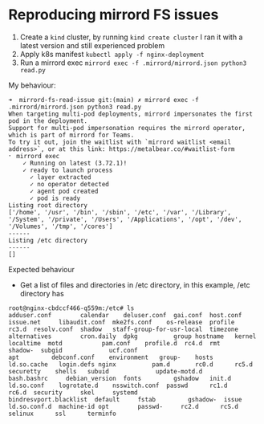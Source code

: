 # Reproducing mirrord FS issues

1. Create a `kind` cluster, by running `kind create cluster` I ran it with a latest version and still experienced problem
2. Apply k8s manifest `kubectl apply -f nginx-deployment`
3. Run a mirrord exec `mirrord exec -f .mirrord/mirrord.json python3 read.py`

My behaviour:

```
➜  mirrord-fs-read-issue git:(main) ✗ mirrord exec -f .mirrord/mirrord.json python3 read.py
When targeting multi-pod deployments, mirrord impersonates the first pod in the deployment.
Support for multi-pod impersonation requires the mirrord operator, which is part of mirrord for Teams.
To try it out, join the waitlist with `mirrord waitlist <email address>`, or at this link: https://metalbear.co/#waitlist-form
⠂ mirrord exec
    ✓ Running on latest (3.72.1)!
    ✓ ready to launch process
      ✓ layer extracted
      ✓ no operator detected
      ✓ agent pod created
      ✓ pod is ready                                                                                                                                                                                                                           Listing root directory
['/home', '/usr', '/bin', '/sbin', '/etc', '/var', '/Library', '/System', '/private', '/Users', '/Applications', '/opt', '/dev', '/Volumes', '/tmp', '/cores']
------
Listing /etc directory
------
[]
```

Expected behaviour

* Get a list of files and directories in /etc directory, in this example, /etc directory has

```
root@nginx-cbdccf466-q559m:/etc# ls
adduser.conf		calendar	deluser.conf  gai.conf	host.conf  issue.net	 libaudit.conf	mke2fs.conf    os-release  profile    rc3.d  resolv.conf  shadow   staff-group-for-usr-local  timezone
alternatives		cron.daily	dpkg	      group	hostname   kernel	 localtime	motd	       pam.conf    profile.d  rc4.d  rmt	  shadow-  subgid		      ucf.conf
apt			debconf.conf	environment   group-	hosts	   ld.so.cache	 login.defs	nginx	       pam.d	   rc0.d      rc5.d  securetty	  shells   subuid		      update-motd.d
bash.bashrc		debian_version	fonts	      gshadow	init.d	   ld.so.conf	 logrotate.d	nsswitch.conf  passwd	   rc1.d      rc6.d  security	  skel	   systemd
bindresvport.blacklist	default		fstab	      gshadow-	issue	   ld.so.conf.d  machine-id	opt	       passwd-	   rc2.d      rcS.d  selinux	  ssl	   terminfo
```
